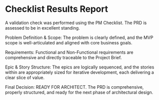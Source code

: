 # Checklist Results Report
A validation check was performed using the PM Checklist. The PRD is assessed to be in excellent standing.

Problem Definition & Scope: The problem is clearly defined, and the MVP scope is well-articulated and aligned with core business goals.

Requirements: Functional and Non-Functional requirements are comprehensive and directly traceable to the Project Brief.

Epic & Story Structure: The epics are logically sequenced, and the stories within are appropriately sized for iterative development, each delivering a clear slice of value.

Final Decision: READY FOR ARCHITECT. The PRD is comprehensive, properly structured, and ready for the next phase of architectural design.